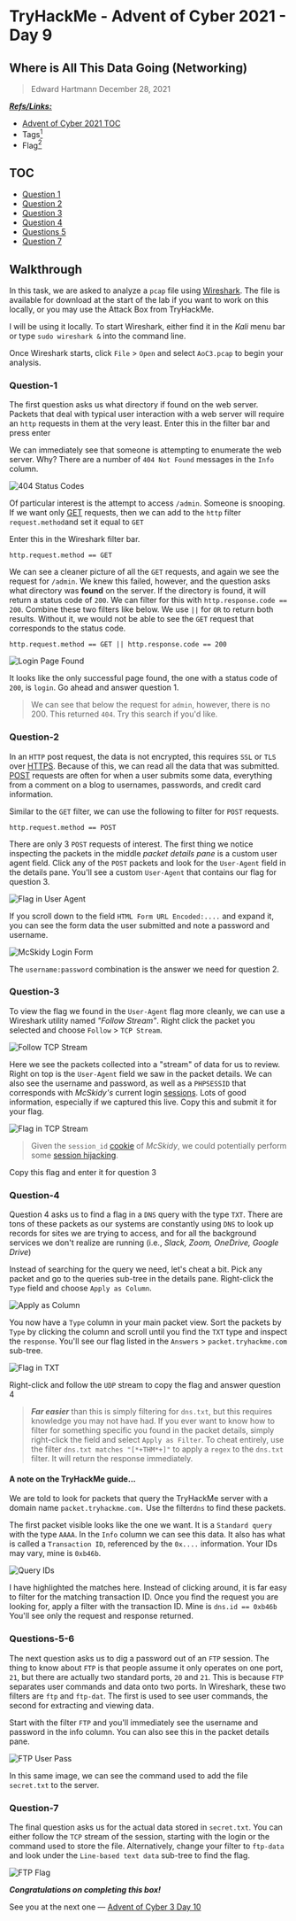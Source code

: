 # TryHackMe - Advent of Cyber 2021 - Day 9
## Where is All This Data Going (Networking)
> Edward Hartmann
> December 28, 2021

***<u>Refs/Links:</u>***
- [Advent of Cyber 2021 TOC](Advent%20of%20Cyber%20Table%20of%20Contents.md)  
-  Tags[^1]
-  Flag[^2]

[^1]: #wireshark #networking
[^2]: *Question 1:* `login`  
					*Question 2:* `McSkidy:Christmas2021!`   
					*Question 3:* `TryHackMe-UserAgent-THM{d8ab1be969825f2c5c937aec23d55bc9}`  
					*Question 4:*  `THM{dd63a80bf9fdd21aabbf70af7438c257}`  
					*Question 5:* `TryH@ckM3!`  
					*Question 6:* `STOR`  
					*Question 7:* `123^-^321`  

## TOC
- [Question 1](#Question-1)
- [Question 2](#Question-2)
- [Question 3](#Question-3)
- [Question 4](#Question-4)
- [Questions 5](#Questions-5-6)
- [Question 7](#Question-7)
## Walkthrough

In this task, we are asked to analyze a `pcap` file using [Wireshark](../../../Tools,%20Binaries,%20and%20Programs/Traffic%20Analysis/Wireshark.md). The file is available for download at the start of the lab if you want to work on this locally, or you may use the Attack Box from TryHackMe. 

I will be using it locally. To start Wireshark, either find it in the *Kali* menu bar or type `sudo wireshark &` into the command line. 

Once Wireshark starts, click `File` > `Open` and select `AoC3.pcap` to begin your analysis. 

### Question-1

The first question asks us what directory if found on the web server. Packets that deal with typical user interaction with a web server will require an `http` requests in them at the very least. Enter this in the filter bar and press enter 

We can immediately see that someone is attempting to enumerate the web server. Why? There are a number of `404 Not Found` messages in the `Info` column. 

![404 Status Codes](AoC-2021_Photos/Day_09/1.0_AoC-Day-9_12-28-21-404-Errors.png)

Of particular interest is the attempt to access `/admin`. Someone is snooping. If we want only [GET](../../../knowledge-base/concepts/web_tech/GET.md) requests, then we can add to the `http` filter `request.method`and set it equal to `GET`

Enter this in the Wireshark filter bar.

```
http.request.method == GET
```

We can see a cleaner picture of all the `GET` requests, and again we see the request for `/admin`. We knew this failed, however, and the question asks what directory was **found** on the server. If the directory is found, it will return a status code of `200`. We can filter for this with `http.response.code == 200`. Combine these two filters like below. We use `||` for `OR` to return both results. Without it, we would not be able to see the `GET` request that corresponds to the status code.

```
http.request.method == GET || http.response.code == 200
```

![Login Page Found](AoC-2021_Photos/Day_09/2.0_AoC-Day-9_12-28-21-Login-Found.png)

It looks like the only successful page found, the one with a status code of `200`, is `login`. Go ahead and answer question 1. 

> We can see that below the request for `admin`, however, there is no 200. This returned `404`. Try this search if you'd like.

### Question-2

In an `HTTP` post request, the data is not encrypted, this requires `SSL` or `TLS` over [HTTPS](../../../knowledge-base/concepts/web_tech/http-s.md). Because of this, we can read all the data that was submitted. [POST](../../../knowledge-base/concepts/web_tech/POST.md) requests are often for when a user submits some data, everything from a comment on a blog to usernames, passwords, and credit card information. 

Similar to the `GET` filter, we can use the following to filter for `POST` requests. 

```
http.request.method == POST
```

There are only 3 `POST` requests of interest. The first thing we notice inspecting the packets in the middle *packet details pane* is a custom user agent field. Click any of the `POST` packets and look for the `User-Agent` field in the details pane. You'll see a custom `User-Agent` that contains our flag for question 3. 

![Flag in User Agent](AoC-2021_Photos/Day_09/3.0_AoC-Day-9_12-28-21-Flag-in-UserAgent.png)

If you scroll down to the field `HTML Form URL Encoded:....` and expand it, you can see the form data the user submitted and note a password and username.

![McSkidy Login Form](AoC-2021_Photos/Day_09/4.0_AoC-Day-9_12-28-21-Username-Password.png)

The `username:password` combination is the answer we need for question 2.

### Question-3

To view the flag we found in the `User-Agent` flag more cleanly, we can use a Wireshark utility named *"Follow Stream"*. Right click the packet you selected and choose  `Follow` > `TCP Stream`. 

![Follow TCP Stream](AoC-2021_Photos/Day_09/5.0_AoC-Day-9_12-28-21-Follow-Stream.png)

Here we see the packets collected into a "stream" of data for us to review. Right on top is the `User-Agent` field we saw in the packet details. We can also see the username and password, as well as a `PHPSESSID` that corresponds with *McSkidy's* current login [sessions](../../../knowledge-base/concepts/web_tech/sessions.md). Lots of good information, especially if we captured this live. Copy this and submit it for your flag. 

![Flag in TCP Stream](AoC-2021_Photos/Day_09/6.0_AoC-Day-9_12-28-21-Flag-1.png)

> Given the `session_id` [cookie](../../../knowledge-base/concepts/web_tech/cookies.md) of *McSkidy*, we could potentially perform some [session hijacking](../../../knowledge-base/vulnerabilities/Session%20Hijacking.md). 

Copy this flag and enter it for question 3

### Question-4 

Question 4 asks us to find a flag in a `DNS` query with the type `TXT`. There are tons of these packets as our systems are constantly using `DNS` to look up records for sites we are trying to access, and for all the background services we don't realize are running (i.e., *Slack, Zoom, OneDrive, Google Drive*)

Instead of searching for the query we need, let's cheat a bit. Pick any packet and go to the queries sub-tree in the details pane. Right-click the `Type` field and choose `Apply as Column`. 

![Apply as Column](AoC-2021_Photos/Day_09/7.0_AoC-Day-9_12-28-21-Column.png)

You now have a `Type` column in your main packet view. Sort the packets by `Type` by clicking the column and scroll until you find the `TXT` type and inspect the `response`. You'll see our flag listed in the `Answers` >  `packet.tryhackme.com` sub-tree. 

![Flag in TXT](AoC-2021_Photos/Day_09/8.0_AoC-Day-9_12-28-21-Flag2-Details.png)

Right-click and follow the `UDP` stream to copy the flag and answer question 4

> ***Far easier*** than this is simply filtering for `dns.txt`, but this requires knowledge you may not have had. If you ever want to know how to filter for something specific you found in the packet details, simply right-click the field and select `Apply as Filter`.
>To cheat entirely, use the filter `dns.txt matches "[*+THM*+]"` to apply a `regex` to the `dns.txt` filter. It will return the response immediately. 


#### A note on the TryHackMe guide...

We are told to look for packets that query the TryHackMe server with a domain name `packet.tryhackme.com.` Use the filter`dns` to find these packets. 

The first packet visible looks like the one we want. It is a `Standard query` with the type `AAAA`. In the `Info` column we can see this data. It also has what is called a `Transaction ID`, referenced by the `0x....` information. Your IDs may vary, mine is `0xb46b`. 

![Query IDs](AoC-2021_Photos/Day_09/9.0_AoC-Day-9_12-28-21-Matching-Query-IDs.png)

I have highlighted the matches here. Instead of clicking around, it is far easy to filter for the matching transaction ID. Once you find the request you are looking for, apply a filter with the transaction ID. Mine is `dns.id == 0xb46b` You'll see only the request and response returned. 

### Questions-5-6

The next question asks us to dig a password out of an `FTP` session. The thing to know about `FTP` is that people assume it only operates on one port, `21`, but there are actually two standard ports, `20` and `21`. This is because `FTP` separates user commands and data onto two ports. In Wireshark, these two filters are `ftp` and `ftp-dat`. The first is used to see user commands, the second for extracting and viewing data. 

Start with the filter `FTP` and you'll immediately see the username and password in the info column. You can also see this in the packet details pane. 

![FTP User Pass](AoC-2021_Photos/Day_09/10.0_AoC-Day-9_12-28-21-FTP-User-Pass.png)

In this same image, we can see the command used to add the file `secret.txt` to the server. 

### Question-7

The final question asks us for the actual data stored in `secret.txt`. You can either follow the `TCP` stream of the session, starting with the login or the command used to store the file. Alternatively, change your filter to `ftp-data` and look under the `Line-based text data` sub-tree to find the flag. 

![FTP Flag](AoC-2021_Photos/Day_09/11.0_AoC-Day-9_12-28-21-Final-Flag.png)

***Congratulations on completing this box!***  

See you at the next one &mdash; [Advent of Cyber 3 Day 10](Day%2010%20-%20Advent%20of%20Cyber%202021.md)
</br>
</br>
</br>
</br>
</br>
</br>
</br>
</br>
</br>
</br>
</br>
</br>
</br>
</br>
</br>
</br>
</br>
</br>
</br>
</br>
</br>
</br>
</br>
</br>
</br>
</br>
</br>
</br>
</br>
</br>
</br>
</br>
</br>
</br>
</br>
</br>
</br>
</br>
</br>
</br>
</br>
</br>
</br>
</br>
</br>
</br>
</br>
</br>
</br>
</br>
</br>
</br>
</br>
</br>
</br>
</br>
</br>
</br>
</br>
</br>
</br>
</br>
</br>
